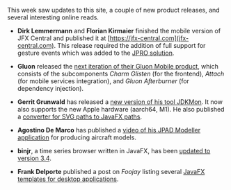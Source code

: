 This week saw updates to this site, a couple of new product releases, and several interesting online reads.

- **Dirk Lemmermann** and **Florian Kirmaier** finished the mobile version of JFX Central and published it at [https://jfx-central.com](jfx-central.com).
This release required the addition of full support for gesture events which was added to the [JPRO solution](https://www.jpro.one).

- **Gluon** released the [next iteration of their Gluon Mobile product](https://gluonhq.com/gluon-mobile-next-iteration/), which consists of the subcomponents _Charm Glisten_ (for the frontend), _Attach_ (for mobile services integration), and _Gluon Afterburner_ (for dependency injection).

- **Gerrit Grunwald** has released a [new version of his tool JDKMon](https://github.com/HanSolo/JDKMon/releases). It now also supports the new Apple hardware (aarch64, M1). He also published a [converter for SVG paths to JavaFX paths](https://github.com/HanSolo/SVGPathConverter). 

- **Agostino De Marco** has published a [video of his JPAD Modeller application](https://www.smartup-engineering.com/jpad-modeller) for producing aircraft models.

- **binjr**, a time series browser written in JavaFX, has been [updated to version 3.4](https://binjr.eu). 

- **Frank Delporte** published a post on _Foojay_ listing several [JavaFX templates for desktop applications](https://foojay.io/today/javafx-templates-for-desktop-applications/).
